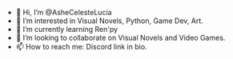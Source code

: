 - 👋 Hi, I’m @AsheCelesteLucia
- 👀 I’m interested in Visual Novels, Python, Game Dev, Art.
- 🌱 I’m currently learning Ren'py
- 💞️ I’m looking to collaborate on Visual Novels and Video Games.
- 📫 How to reach me: Discord link in bio.

<!---
AsheCelesteLucia/AsheCelesteLucia is a ✨ special ✨ repository because its `README.md` (this file) appears on your GitHub profile.
You can click the Preview link to take a look at your changes.
--->

